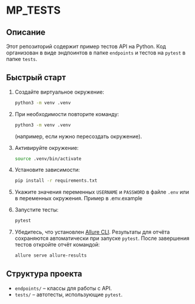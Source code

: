 # MP_TESTS

## Описание

Этот репозиторий содержит пример тестов API на Python. Код организован 
в виде эндпоинтов в папке `endpoints` и тестов на `pytest` в папке `tests`.

## Быстрый старт

1. Создайте виртуальное окружение:
   ```bash
   python3 -m venv .venv
   ```
2. При необходимости повторите команду:
   ```bash
   python3 -m venv .venv
   ```
   (например, если нужно пересоздать окружение).
3. Активируйте окружение:
   ```bash
   source .venv/bin/activate
   ```
4. Установите зависимости:
   ```bash
   pip install -r requirements.txt
   ```
5. Укажите значения переменных `USERNAME` и `PASSWORD` в файле `.env` или
   в переменных окружения. Пример в .env.example
6. Запустите тесты:
   ```bash
   pytest
   ```

7. Убедитесь, что установлен [Allure CLI](https://docs.qameta.io/allure/). Результаты для отчёта сохраняются автоматически при запуске `pytest`.
   После завершения тестов откройте отчёт командой:
   ```bash
   allure serve allure-results
   ```

## Структура проекта

- `endpoints/` – классы для работы с API.
- `tests/` – автотесты, использующие `pytest`.


